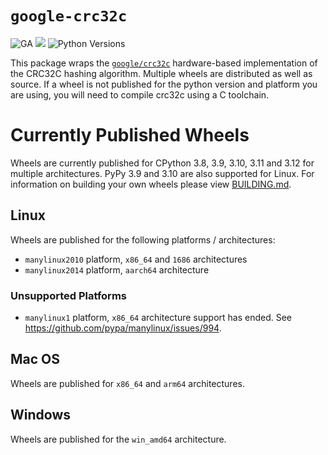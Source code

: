 # `google-crc32c`
![GA](https://img.shields.io/badge/support-GA-gold.svg) [<img src="https://img.shields.io/pypi/v/google-crc32c.svg">](https://pypi.org/project/google-crc32c) ![Python Versions](https://img.shields.io/pypi/pyversions/google-crc32c)

This package wraps the [`google/crc32c`](https://github.com/google/crc32c)
hardware-based implementation of the CRC32C hashing algorithm. Multiple wheels
are distributed as well as source. If a wheel is not published for the python
version and platform you are using, you will need to compile crc32c using a
C toolchain.

# Currently Published Wheels

Wheels are currently published for CPython 3.8, 3.9, 3.10, 3.11 and 3.12
for multiple architectures. PyPy 3.9 and 3.10 are also supported for Linux.
For information on building your own wheels please view [BUILDING.md](BUILDING.md).


## Linux

Wheels are published for the following platforms / architectures:

- `manylinux2010` platform, `x86_64` and `1686` architectures
- `manylinux2014` platform, `aarch64` architecture

### Unsupported Platforms

- `manylinux1` platform, `x86_64` architecture support has ended.
See https://github.com/pypa/manylinux/issues/994.

## Mac OS

Wheels are published for `x86_64` and `arm64` architectures.


## Windows

Wheels are published for the `win_amd64` architecture.
